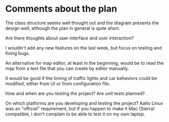 # Comments about the plan

The class structure seems well thought out and the diagram presents
the design well, although the plan in general is quite short.

Are there thoughts about user interface and user interaction?

I wouldn't add any new features on the last week, but focus on testing
and fixing bugs.

An alternative for map editor, at least in the beginning, would be to
read the map from a text file that you can create by editor manually.

It would be good if the timing of traffic lights and car behaviors
could be modified, either from UI or from configuration file.

How and when are you testing the project? Are unit tests planned?

On which platforms are you developing and testing the project? Aalto
Linux was an "official" requirement, but if you happen to make it Mac
(Sierra) compatible, I don't complain to be able to test it on my own
laptop.
